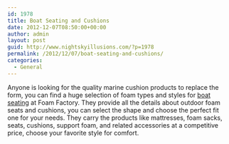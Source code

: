 ```yaml
---
id: 1978
title: Boat Seating and Cushions
date: 2012-12-07T08:50:00+00:00
author: admin
layout: post
guid: http://www.nightskyillusions.com/?p=1978
permalink: /2012/12/07/boat-seating-and-cushions/
categories:
  - General
---
```

Anyone is looking for the quality marine cushion products to replace the form, you can find a huge selection of foam types and styles for [boat seating](http://www.foambymail.com/outdoor-foam-seats-and-cushions.html) at Foam Factory. They provide all the details about outdoor foam seats and cushions, you can select the shape and choose the perfect fit one for your needs. They carry the products like mattresses, foam sacks, seats, cushions, support foam, and related accessories at a competitive price, choose your favorite style for comfort.